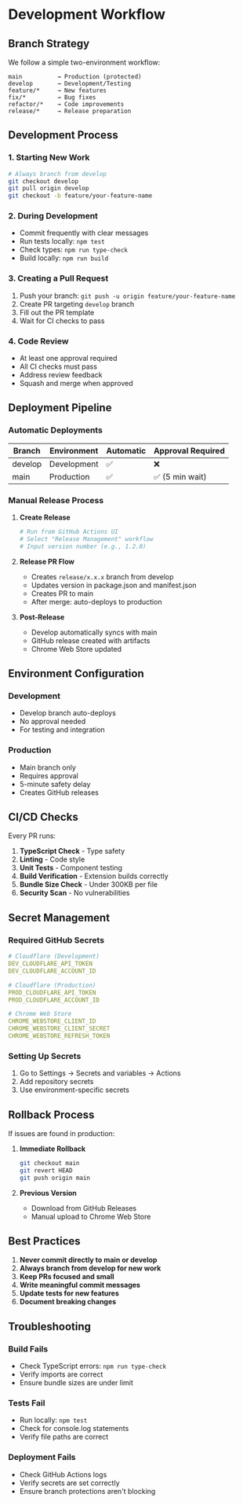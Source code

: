 # Development Workflow

## Branch Strategy

We follow a simple two-environment workflow:

```
main          → Production (protected)
develop       → Development/Testing
feature/*     → New features
fix/*         → Bug fixes
refactor/*    → Code improvements
release/*     → Release preparation
```

## Development Process

### 1. Starting New Work

```bash
# Always branch from develop
git checkout develop
git pull origin develop
git checkout -b feature/your-feature-name
```

### 2. During Development

- Commit frequently with clear messages
- Run tests locally: `npm test`
- Check types: `npm run type-check`
- Build locally: `npm run build`

### 3. Creating a Pull Request

1. Push your branch: `git push -u origin feature/your-feature-name`
2. Create PR targeting `develop` branch
3. Fill out the PR template
4. Wait for CI checks to pass

### 4. Code Review

- At least one approval required
- All CI checks must pass
- Address review feedback
- Squash and merge when approved

## Deployment Pipeline

### Automatic Deployments

| Branch | Environment | Automatic | Approval Required |
|--------|------------|-----------|-------------------|
| develop | Development | ✅ | ❌ |
| main | Production | ✅ | ✅ (5 min wait) |

### Manual Release Process

1. **Create Release**
   ```bash
   # Run from GitHub Actions UI
   # Select "Release Management" workflow
   # Input version number (e.g., 1.2.0)
   ```

2. **Release PR Flow**
   - Creates `release/x.x.x` branch from develop
   - Updates version in package.json and manifest.json
   - Creates PR to main
   - After merge: auto-deploys to production

3. **Post-Release**
   - Develop automatically syncs with main
   - GitHub release created with artifacts
   - Chrome Web Store updated

## Environment Configuration

### Development
- Develop branch auto-deploys
- No approval needed
- For testing and integration

### Production
- Main branch only
- Requires approval
- 5-minute safety delay
- Creates GitHub releases

## CI/CD Checks

Every PR runs:
1. **TypeScript Check** - Type safety
2. **Linting** - Code style
3. **Unit Tests** - Component testing
4. **Build Verification** - Extension builds correctly
5. **Bundle Size Check** - Under 300KB per file
6. **Security Scan** - No vulnerabilities

## Secret Management

### Required GitHub Secrets

```yaml
# Cloudflare (Development)
DEV_CLOUDFLARE_API_TOKEN
DEV_CLOUDFLARE_ACCOUNT_ID

# Cloudflare (Production)
PROD_CLOUDFLARE_API_TOKEN
PROD_CLOUDFLARE_ACCOUNT_ID

# Chrome Web Store
CHROME_WEBSTORE_CLIENT_ID
CHROME_WEBSTORE_CLIENT_SECRET
CHROME_WEBSTORE_REFRESH_TOKEN
```

### Setting Up Secrets

1. Go to Settings → Secrets and variables → Actions
2. Add repository secrets
3. Use environment-specific secrets

## Rollback Process

If issues are found in production:

1. **Immediate Rollback**
   ```bash
   git checkout main
   git revert HEAD
   git push origin main
   ```

2. **Previous Version**
   - Download from GitHub Releases
   - Manual upload to Chrome Web Store

## Best Practices

1. **Never commit directly to main or develop**
2. **Always branch from develop for new work**
3. **Keep PRs focused and small**
4. **Write meaningful commit messages**
5. **Update tests for new features**
6. **Document breaking changes**

## Troubleshooting

### Build Fails
- Check TypeScript errors: `npm run type-check`
- Verify imports are correct
- Ensure bundle sizes are under limit

### Tests Fail
- Run locally: `npm test`
- Check for console.log statements
- Verify file paths are correct

### Deployment Fails
- Check GitHub Actions logs
- Verify secrets are set correctly
- Ensure branch protections aren't blocking